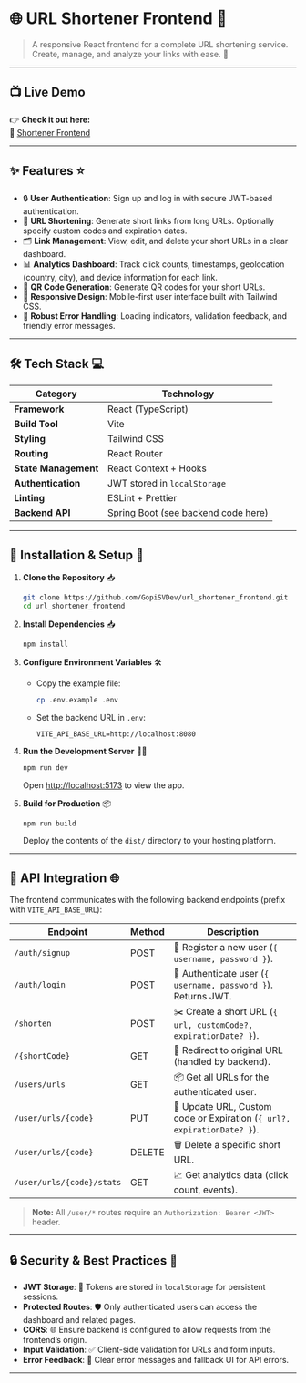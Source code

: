 # 🌐 URL Shortener Frontend 🚀

> A responsive React frontend for a complete URL shortening service. Create, manage, and analyze your links with ease. 🔗

---

## 📺 Live Demo

👉 **Check it out here:**  
🔗 [Shortener Frontend](https://url-shortener-frontend-lilac.vercel.app)

---

## ✨ Features ⭐

- 🔒 **User Authentication**: Sign up and log in with secure JWT-based authentication.
- 🔗 **URL Shortening**: Generate short links from long URLs. Optionally specify custom codes and expiration dates.
- 🗂️ **Link Management**: View, edit, and delete your short URLs in a clear dashboard.
- 📊 **Analytics Dashboard**: Track click counts, timestamps, geolocation (country, city), and device information for each link.
- 📱 **QR Code Generation**: Generate QR codes for your short URLs.
- 📱 **Responsive Design**: Mobile-first user interface built with Tailwind CSS.
- 🚨 **Robust Error Handling**: Loading indicators, validation feedback, and friendly error messages.

---

## 🛠️ Tech Stack 💻

| Category             | Technology                                                                                |
| -------------------- | ----------------------------------------------------------------------------------------- |
| **Framework**        | React (TypeScript)                                                                        |
| **Build Tool**       | Vite                                                                                      |
| **Styling**          | Tailwind CSS                                                                              |
| **Routing**          | React Router                                                                              |
| **State Management** | React Context + Hooks                                                                     |
| **Authentication**   | JWT stored in `localStorage`                                                              |
| **Linting**          | ESLint + Prettier                                                                         |
| **Backend API**      | Spring Boot ([see backend code here](https://github.com/GopiSVDev/url_shortener_backend)) |

---

## 🚀 Installation & Setup 🔧

1. **Clone the Repository** 📥

   ```bash
   git clone https://github.com/GopiSVDev/url_shortener_frontend.git
   cd url_shortener_frontend
   ```

2. **Install Dependencies** 📥

   ```bash
   npm install
   ```

3. **Configure Environment Variables** 🛠️

   - Copy the example file:

     ```bash
     cp .env.example .env
     ```

   - Set the backend URL in `.env`:

     ```dotenv
     VITE_API_BASE_URL=http://localhost:8080
     ```

4. **Run the Development Server** 🏃‍♂️

   ```bash
   npm run dev
   ```

   Open [http://localhost:5173](http://localhost:5173) to view the app.

5. **Build for Production** 📦

   ```bash
   npm run build
   ```

   Deploy the contents of the `dist/` directory to your hosting platform.

---

## 🔗 API Integration 🌐

The frontend communicates with the following backend endpoints (prefix with `VITE_API_BASE_URL`):

| Endpoint                  | Method | Description                                                             |
| ------------------------- | ------ | ----------------------------------------------------------------------- |
| `/auth/signup`            | POST   | 🛂 Register a new user (`{ username, password }`).                      |
| `/auth/login`             | POST   | 🔑 Authenticate user (`{ username, password }`). Returns JWT.           |
| `/shorten`                | POST   | ✂️ Create a short URL (`{ url, customCode?, expirationDate? }`).        |
| `/{shortCode}`            | GET    | 🔄 Redirect to original URL (handled by backend).                       |
| `/users/urls`             | GET    | 📦 Get all URLs for the authenticated user.                             |
| `/user/urls/{code}`       | PUT    | 📝 Update URL, Custom code or Expiration (`{ url?, expirationDate? }`). |
| `/user/urls/{code}`       | DELETE | 🗑️ Delete a specific short URL.                                         |
| `/user/urls/{code}/stats` | GET    | 📈 Get analytics data (click count, events).                            |

> **Note:** All `/user/*` routes require an `Authorization: Bearer <JWT>` header.

---

## 🔒 Security & Best Practices 🔐

- **JWT Storage**: 🔑 Tokens are stored in `localStorage` for persistent sessions.
- **Protected Routes**: 🛡️ Only authenticated users can access the dashboard and related pages.
- **CORS**: 🌐 Ensure backend is configured to allow requests from the frontend’s origin.
- **Input Validation**: ✅ Client-side validation for URLs and form inputs.
- **Error Feedback**: 🚨 Clear error messages and fallback UI for API errors.

---
